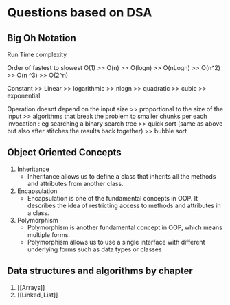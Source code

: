 # Questions based on DSA

## Big Oh Notation

Run Time complexity

Order of fastest to slowest
O(1) >> O(n) >> O(logn) >> O(nLogn) >> O(n^2) >> O(n ^3) >> O(2^n)

Constant >> Linear >> logarithmic >> nlogn >> quadratic >> cubic >> exponential

Operation doesnt depend on the input size >> proportional to the size of the
input >> algorithms that break the problem to smaller chunks per each invocation
: eg searching a binary search tree >> quick sort (same as above but also after
stitches the results back together) >> bubble sort

## Object Oriented Concepts

1. Inheritance
    - Inheritance allows us to define a class that inherits all the methods and
    attributes from another class.
2. Encapsulation
    - Encapsulation is one of the fundamental concepts in OOP. It
    describes the idea of restricting access to methods and attributes in a class.
3. Polymorphism
    - Polymorphism is another fundamental concept in OOP, which
    means multiple forms.
    - Polymorphism allows us to use a single interface with
    different underlying forms such as data types or classes

## Data structures and algorithms by chapter

1. [[Arrays]]
2. [[Linked_List]]

